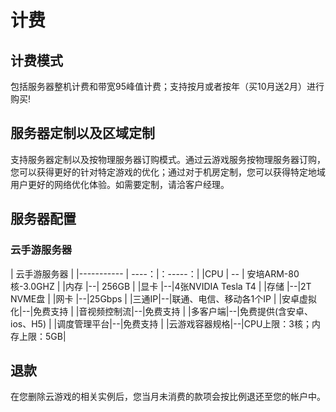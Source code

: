 # 计费

## 计费模式
包括服务器整机计费和带宽95峰值计费；支持按月或者按年（买10月送2月）进行购买!

## 服务器定制以及区域定制
支持服务器定制以及按物理服务器订购模式。通过云游戏服务按物理服务器订购，您可以获得更好的针对特定游戏的优化；通过对于机房定制，您可以获得特定地域用户更好的网络优化体验。如需要定制，请洽客户经理。

## 服务器配置
### 云手游服务器
| 云手游服务器  |
|-----------  | ----：|：-----：|
|CPU        |   --   |     安培ARM-80核-3.0GHZ           |
|内存       |--|      256GB                              |
|显卡       |--|4张NVIDIA Tesla T4                       |
|存储       |--|2T NVME盘                                |
|网卡       |--|25Gbps                                   |
|三通IP|--|联通、电信、移动各1个IP           |
|安卓虚拟化|--|免费支持                      |
|音视频控制流|--|免费支持                    |
|多客户端|--|免费提供(含安卓、ios、H5)       |
|调度管理平台|--|免费支持                    |
|云游戏容器规格|--|CPU上限：3核；内存上限：5GB|

## 退款
在您删除云游戏的相关实例后，您当月未消费的款项会按比例退还至您的帐户中。
